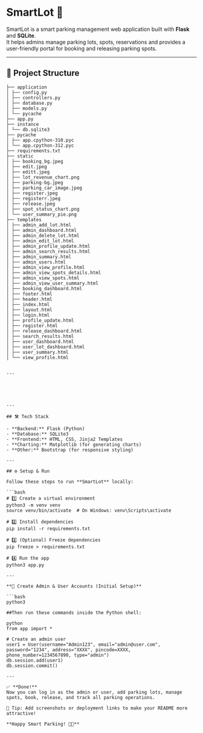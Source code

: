 # SmartLot 🚗

SmartLot is a smart parking management web application built with **Flask** and **SQLite**.  
It helps admins manage parking lots, spots, reservations and provides a user-friendly portal for booking and releasing parking spots.

---

## 📁 Project Structure

```SmartLot/
├── application
│ ├── config.py
│ ├── controllers.py
│ ├── database.py
│ ├── models.py
│ └── pycache
├── app.py
├── instance
│ └── db.sqlite3
├── pycache
│ ├── app.cpython-310.pyc
│ └── app.cpython-312.pyc
├── requirements.txt
├── static
│ ├── booking_bg.jpeg
│ ├── edit.jpeg
│ ├── editt.jpeg
│ ├── lot_revenue_chart.png
│ ├── parking-bg.jpeg
│ ├── parking_car_image.jpeg
│ ├── register.jpeg
│ ├── registerr.jpeg
│ ├── release.jpeg
│ ├── spot_status_chart.png
│ └── user_summary_pie.png
├── templates
│ ├── admin_add_lot.html
│ ├── admin_dashboard.html
│ ├── admin_delete_lot.html
│ ├── admin_edit_lot.html
│ ├── admin_profile_update.html
│ ├── admin_search_results.html
│ ├── admin_summary.html
│ ├── admin_users.html
│ ├── admin_view_profile.html
│ ├── admin_view_spots_details.html
│ ├── admin_view_spots.html
│ ├── admin_view_user_summary.html
│ ├── booking_dashboard.html
│ ├── footer.html
│ ├── header.html
│ ├── index.html
│ ├── layout.html
│ ├── login.html
│ ├── profile_update.html
│ ├── register.html
│ ├── release_dashboard.html
│ ├── search_results.html
│ ├── user_dashboard.html
│ ├── user_lot_dashboard.html
│ ├── user_summary.html
│ └── view_profile.html


---





---

## 🛠️ Tech Stack

- **Backend:** Flask (Python)
- **Database:** SQLite3
- **Frontend:** HTML, CSS, Jinja2 Templates
- **Charting:** Matplotlib (for generating charts)
- **Other:** Bootstrap (for responsive styling)

---

## ⚙️ Setup & Run

Follow these steps to run **SmartLot** locally:

```bash
# 1️⃣ Create a virtual environment
python3 -m venv venv
source venv/bin/activate  # On Windows: venv\Scripts\activate

# 2️⃣ Install dependencies
pip install -r requirements.txt

# 3️⃣ (Optional) Freeze dependencies
pip freeze > requirements.txt

# 4️⃣ Run the app
python3 app.py

---

**👤 Create Admin & User Accounts (Initial Setup)**

```bash
python3

##Then run these commands inside the Python shell:

python
from app import *

# Create an admin user
user1 = User(username="Admin123", email="admin@user.com", password="1234", address="XXXX", pincode=XXXX, phone_number=1234567890, type="admin")
db.session.add(user1)
db.session.commit()

---

✅ **Done!**
Now you can log in as the admin or user, add parking lots, manage spots, book, release, and track all parking operations.

📸 Tip: Add screenshots or deployment links to make your README more attractive!

**Happy Smart Parking! 🚗✨**
